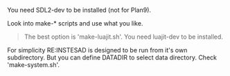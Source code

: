You need SDL2-dev to be installed (not for Plan9).

Look into make-* scripts and use what you like.

> The best option is 'make-luajit.sh'. You need luajit-dev to be installed.

For simplicity RE:INSTESAD is designed to be run from it's own subdirectory. But
you can define DATADIR to select data directory. Check 'make-system.sh'.
